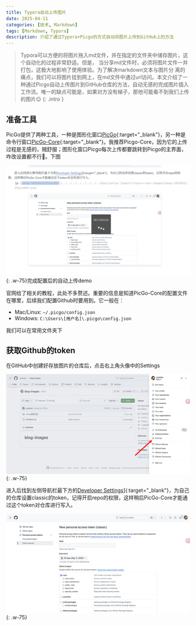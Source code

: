 ```yaml
---
title: Typora自动上传图片
date: 2025-04-11
categories: [技术, Markdown]
tags: [Markdown, Typora]
description: 介绍了通过Typora+Picgo的方式自动将图片上传到GitHub上的方法
---
```


>Typora可以方便的将图片拖入md文件，并在指定的文件夹中储存图片，这个自动化的过程非常舒适。但是，
>当分享md文件时，必须将图片文件一并打包，这极大地影响了使用体验。为了解决markdown文本与图片分
>离的痛点，我们可以将图片挂到网上，在md文件中通过url访问。本文介绍了一种通过Picgo自动上传图片到GitHub仓库的方法，自动无感的完成图片插入工作流。唯一的缺点可能是，如果对方没有梯子，那他可能看不到我们上传的图片😉
>{: .intro }

## 准备工具

PicGo提供了两种工具，一种是图形化窗口[PicGo](https://github.com/Molunerfinn/PicGo){:target="_blank"}，另一种是命令行窗口[PicGo-Core](https://picgo.github.io/PicGo-Core-Doc/zh/guide/){:target="_blank"}。我推荐Picgo-Core，因为它的上传过程是无感的，贼舒服；图形化窗口Picgo每次上传都要跳转到Picgo的主界面，咋改设置都不行🤷。下图

![image-20250411231645589](https://raw.githubusercontent.com/zcyisiee/blog-images/main/Typora自动上传图片/image-20250411231645589.png){: .w-75}完成配置后的自动上传demo

官网给了相关的教程，此处不多赘述。重要的信息是知道PicGo-Core的配置文件在哪里，后续我们配置Github时要用到。它一般在：
- Mac/Linux: `~/.picgo/config.json`
- Windows: `C:\Users\[用户名]\.picgo\config.json`

我们可以在常用文件夹下

## 获取Github的token

在GitHub中创建好存放图片的仓库后，点击右上角头像中的Settings

![image-20250411230506542](https://raw.githubusercontent.com/zcyisiee/blog-images/main/Typora自动上传图片/image-20250411230506542.png){: .w-75}

进入后找到左侧导航栏最下方的[Developer Settings](https://github.com/settings/tokens)]{:target="_blank"}，为自己的仓库设置classic的token，记得开启repo的权限，这样稍后PicGo-Core才能通过这个token对仓库进行写入。

![image-20250411231614803](https://raw.githubusercontent.com/zcyisiee/blog-images/main/Typora自动上传图片/image-20250411231614803.png){: .w-75}

